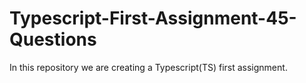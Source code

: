 # Typescript-First-Assignment-45-Questions
In this repository we are creating a Typescript(TS) first assignment.
